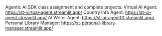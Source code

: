 Agentic AI SDK class assignment and complete projects.
Virtual AI Agent:
https://st-virtual-agent.streamlit.app/
Country Info Agent:
https://st-ci-agent.streamlit.app/
AI Writer Agent:
https://st-ai-agent01.streamlit.app/
Personal Library Manager:
https://st-personal-library-manager.streamlit.app/
